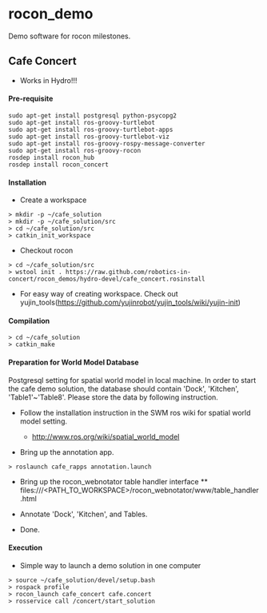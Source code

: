 rocon_demo
==========

Demo software for rocon milestones.

## Cafe Concert ##

* Works in Hydro!!!

#### Pre-requisite

```
sudo apt-get install postgresql python-psycopg2
sudo apt-get install ros-groovy-turtlebot
sudo apt-get install ros-groovy-turtlebot-apps
sudo apt-get install ros-groovy-turtlebot-viz
sudo apt-get install ros-groovy-rospy-message-converter
sudo apt-get install ros-groovy-rocon
rosdep install rocon_hub
rosdep install rocon_concert
```

#### Installation ####

 * Create a workspace

```
> mkdir -p ~/cafe_solution
> mkdir -p ~/cafe_solution/src
> cd ~/cafe_solution/src
> catkin_init_workspace
```

* Checkout rocon

```
> cd ~/cafe_solution/src
> wstool init . https://raw.github.com/robotics-in-concert/rocon_demos/hydro-devel/cafe_concert.rosinstall
```

* For easy way of creating workspace. Check out yujin_tools(https://github.com/yujinrobot/yujin_tools/wiki/yujin-init)


#### Compilation ####

```
> cd ~/cafe_solution
> catkin_make
```

#### Preparation for World Model Database ####

Postgresql setting for spatial world model in local machine. In order to start the cafe demo solution,
the database should contain 'Dock', 'Kitchen', 'Table1'~'Table8'. Please store the data by following instruction.

* Follow the installation instruction in the SWM ros wiki for spatial world model setting.
  * http://www.ros.org/wiki/spatial_world_model

* Bring up the annotation app.

```
> roslaunch cafe_rapps annotation.launch
```

* Bring up the rocon_webnotator table handler interface
** files:///<PATH_TO_WORKSPACE>/rocon_webnotator/www/table_handler.html

* Annotate 'Dock', 'Kitchen', and Tables.
* Done.

#### Execution ####

* Simple way to launch a demo solution in one computer

```
> source ~/cafe_solution/devel/setup.bash
> rospack profile
> rocon_launch cafe_concert cafe.concert
> rosservice call /concert/start_solution
```
